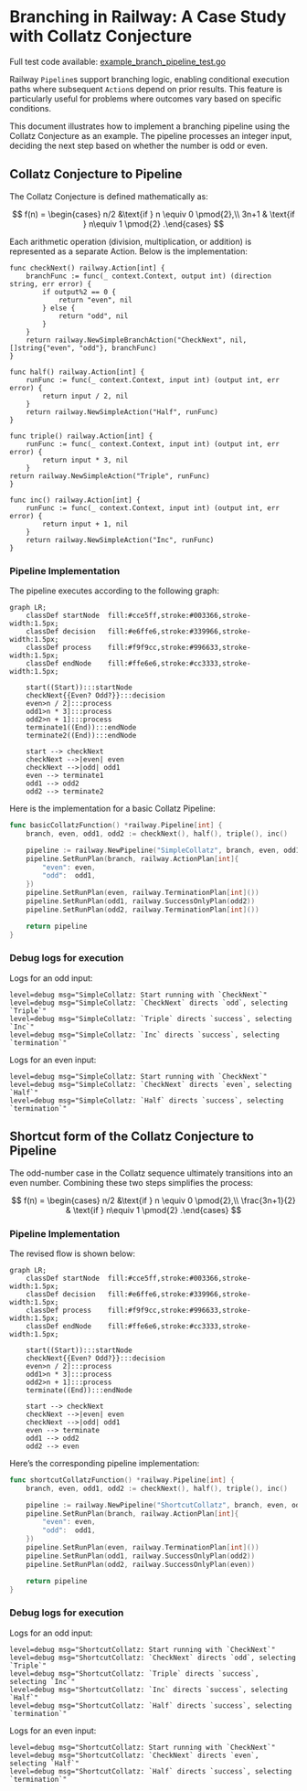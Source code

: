 # Branching in Railway: A Case Study with Collatz Conjecture

Full test code available: [example_branch_pipeline_test.go](example_branch_pipeline_test.go)

Railway `Pipeline`s support branching logic, enabling conditional execution paths where subsequent `Action`s depend on prior results. This feature is particularly useful for problems where outcomes vary based on specific conditions.

This document illustrates how to implement a branching pipeline using the Collatz Conjecture as an example. The pipeline processes an integer input, deciding the next step based on whether the number is odd or even.

## Collatz Conjecture to Pipeline

The Collatz Conjecture is defined mathematically as:

$$
f(n) = \begin{cases} n/2 &\text{if } n \equiv 0 \pmod{2},\\
3n+1 & \text{if } n\equiv 1 \pmod{2} .\end{cases}
$$

Each arithmetic operation (division, multiplication, or addition) is represented as a separate Action. Below is the implementation:

```golang
func checkNext() railway.Action[int] {
    branchFunc := func(_ context.Context, output int) (direction string, err error) {
        if output%2 == 0 {
            return "even", nil
        } else {
            return "odd", nil
        }
    }
    return railway.NewSimpleBranchAction("CheckNext", nil, []string{"even", "odd"}, branchFunc)
}

func half() railway.Action[int] {
    runFunc := func(_ context.Context, input int) (output int, err error) {
        return input / 2, nil
    }
    return railway.NewSimpleAction("Half", runFunc)
}

func triple() railway.Action[int] {
    runFunc := func(_ context.Context, input int) (output int, err error) {
        return input * 3, nil
	}
return railway.NewSimpleAction("Triple", runFunc)
}

func inc() railway.Action[int] {
    runFunc := func(_ context.Context, input int) (output int, err error) {
        return input + 1, nil
    }
    return railway.NewSimpleAction("Inc", runFunc)
}

```

### Pipeline Implementation

The pipeline executes according to the following graph:

```mermaid
graph LR;
    classDef startNode  fill:#cce5ff,stroke:#003366,stroke-width:1.5px;
    classDef decision   fill:#e6ffe6,stroke:#339966,stroke-width:1.5px;
    classDef process    fill:#f9f9cc,stroke:#996633,stroke-width:1.5px;
    classDef endNode    fill:#ffe6e6,stroke:#cc3333,stroke-width:1.5px;

    start((Start)):::startNode
    checkNext{{Even? Odd?}}:::decision
    even>n / 2]:::process
    odd1>n * 3]:::process
    odd2>n + 1]:::process
    terminate1((End)):::endNode
    terminate2((End)):::endNode
    
    start --> checkNext
    checkNext -->|even| even
    checkNext -->|odd| odd1
    even --> terminate1
    odd1 --> odd2
    odd2 --> terminate2
```

Here is the implementation for a basic Collatz Pipeline:

```go
func basicCollatzFunction() *railway.Pipeline[int] {
    branch, even, odd1, odd2 := checkNext(), half(), triple(), inc()

    pipeline := railway.NewPipeline("SimpleCollatz", branch, even, odd1, odd2)
    pipeline.SetRunPlan(branch, railway.ActionPlan[int]{
        "even": even,
        "odd":  odd1,
    })
    pipeline.SetRunPlan(even, railway.TerminationPlan[int]())
    pipeline.SetRunPlan(odd1, railway.SuccessOnlyPlan(odd2))
    pipeline.SetRunPlan(odd2, railway.TerminationPlan[int]())

    return pipeline
}
```

### Debug logs for execution

Logs for an odd input:

```text
level=debug msg="SimpleCollatz: Start running with `CheckNext`"
level=debug msg="SimpleCollatz: `CheckNext` directs `odd`, selecting `Triple`"
level=debug msg="SimpleCollatz: `Triple` directs `success`, selecting `Inc`"
level=debug msg="SimpleCollatz: `Inc` directs `success`, selecting `termination`"
```

Logs for an even input:

```text
level=debug msg="SimpleCollatz: Start running with `CheckNext`"
level=debug msg="SimpleCollatz: `CheckNext` directs `even`, selecting `Half`"
level=debug msg="SimpleCollatz: `Half` directs `success`, selecting `termination`"
```

## Shortcut form of the Collatz Conjecture to Pipeline

The odd-number case in the Collatz sequence ultimately transitions into an even number. Combining these two steps simplifies the process:

$$
f(n) = \begin{cases} n/2 &\text{if } n \equiv 0 \pmod{2},\\
\frac{3n+1}{2} & \text{if } n\equiv 1 \pmod{2} .\end{cases}
$$

### Pipeline Implementation

The revised flow is shown below:

```mermaid
graph LR;
    classDef startNode  fill:#cce5ff,stroke:#003366,stroke-width:1.5px;
    classDef decision   fill:#e6ffe6,stroke:#339966,stroke-width:1.5px;
    classDef process    fill:#f9f9cc,stroke:#996633,stroke-width:1.5px;
    classDef endNode    fill:#ffe6e6,stroke:#cc3333,stroke-width:1.5px;

    start((Start)):::startNode
    checkNext{{Even? Odd?}}:::decision
    even>n / 2]:::process
    odd1>n * 3]:::process
    odd2>n + 1]:::process
    terminate((End)):::endNode

    start --> checkNext
    checkNext -->|even| even
    checkNext -->|odd| odd1
    even --> terminate
    odd1 --> odd2
    odd2 --> even
```

Here’s the corresponding pipeline implementation:

```go
func shortcutCollatzFunction() *railway.Pipeline[int] {
    branch, even, odd1, odd2 := checkNext(), half(), triple(), inc()

    pipeline := railway.NewPipeline("ShortcutCollatz", branch, even, odd1, odd2)
    pipeline.SetRunPlan(branch, railway.ActionPlan[int]{
        "even": even,
        "odd":  odd1,
    })
    pipeline.SetRunPlan(even, railway.TerminationPlan[int]())
    pipeline.SetRunPlan(odd1, railway.SuccessOnlyPlan(odd2))
    pipeline.SetRunPlan(odd2, railway.SuccessOnlyPlan(even))

    return pipeline
}
```

### Debug logs for execution

Logs for an odd input:

```text
level=debug msg="ShortcutCollatz: Start running with `CheckNext`"
level=debug msg="ShortcutCollatz: `CheckNext` directs `odd`, selecting `Triple`"
level=debug msg="ShortcutCollatz: `Triple` directs `success`, selecting `Inc`"
level=debug msg="ShortcutCollatz: `Inc` directs `success`, selecting `Half`"
level=debug msg="ShortcutCollatz: `Half` directs `success`, selecting `termination`"
```

Logs for an even input:

```text
level=debug msg="ShortcutCollatz: Start running with `CheckNext`"
level=debug msg="ShortcutCollatz: `CheckNext` directs `even`, selecting `Half`"
level=debug msg="ShortcutCollatz: `Half` directs `success`, selecting `termination`"
```


